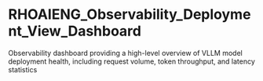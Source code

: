 # RHOAIENG_Observability_Deployment_View_Dashboard
Observability dashboard providing a high-level overview of VLLM model deployment health, including request volume, token throughput, and latency statistics
